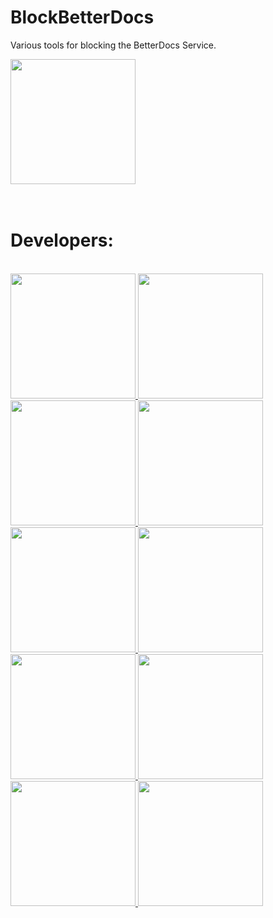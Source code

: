 <p align="center">
  <h1>BlockBetterDocs</h1>
  <p>Various tools for blocking the BetterDocs Service.</p>

<a href="https://github.com/anti-betterdocs/" target="_blank">
<img src="https://nfld99.com/images/BetterDocsWarn.png" alt="" width="200px" height="200px">
</a>  <br />
  <br />
  <br />
  <h1>Developers:</h1>
  <br />
<a href="https://github.com/NFLD99" target="_blank">
<img src="https://avatars0.githubusercontent.com/u/24623601?s=460&v=4" alt="" width="200px" height="200px">
</a>

<a href="https://github.com/DevilsLynAvenged" target="_blank">
<img src="https://avatars0.githubusercontent.com/u/30361475?s=460&v=4" alt="" width="200px" height="200px">
</a>

<a href="https://github.com/Tropix126" target="_blank">
<img src="https://avatars3.githubusercontent.com/u/42101043?s=460&v=4" alt="" width="200px" height="200px">
</a>

<a href="https://github.com/Waterin" target="_blank">
<img src="https://avatars0.githubusercontent.com/u/37584701?s=460&v=4" alt="" width="200px" height="200px">
</a>

<a href="https://github.com/MasicoreLord" target="_blank">
<img src="https://avatars2.githubusercontent.com/u/11468845?s=460&v=4" alt="" width="200px" height="200px">
</a>

<a href="https://github.com/cmpdc" target="_blank">
<img src="https://avatars3.githubusercontent.com/u/364850?s=460&v=4" alt="" width="200px" height="200px">
</a>

<a href="https://github.com/The-Shiz" target="_blank">
<img src="https://avatars0.githubusercontent.com/u/47545749?s=460&v=4" alt="" width="200px" height="200px">
</a>

<a href="https://github.com/codedotspectra" target="_blank">
<img src="https://avatars2.githubusercontent.com/u/39722261?s=460&v=4" alt="" width="200px" height="200px">
</a>

<a href="https://github.com/EllexideCodes" target="_blank">
<img src="https://avatars0.githubusercontent.com/u/35366433?s=460&v=4" alt="" width="200px" height="200px">
</a>

<a href="https://github.com/Mixter213" target="_blank">
<img src="https://avatars2.githubusercontent.com/u/37601080?s=460&v=4" alt="" width="200px" height="200px">
</a>
</p>
